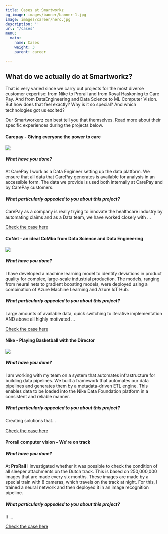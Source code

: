 ```yaml
---
title: Cases at Smartworkz
bg_image: images/banner/banner-1.jpg
image: images/career/hero.jpg
description: ''
url: "/cases"
menu:
  main:
    name: Cases
    weight: 3
    parent: career

---
```

## What do we actually do at Smartworkz?

That is very varied since we carry out projects for the most diverse customer expertise: from Nike to Prorail and from Royal Haskoning to Care Pay. And from DataEngineering and Data Science to ML Computer Vision. But how does that feel exactly? Why is it so special? And which technologies got us excited?

Our Smartworkerz can best tell you that themselves. Read more about their specific experiences during the projects below.

#### Carepay - Giving everyone the power to care

![](https://dataworkz.nl/images/34166dd3-5097-4e82-9f9c-75f2f939077b.png)

##### What have you done?

At CarePay I work as a Data Engineer setting up the data platform. We ensure that all data that CarePay generates is available for analysis in an accessible form. The data we provide is used both internally at CarePay and by CarePay customers.

##### What particularly appealed to you about this project?

CarePay as a company is really trying to innovate the healthcare industry by automating claims and as a Data team, we have worked closely with …

[Check the case here](https://hugo-smartworkz.netlify.app/cases/carepay-giving-everyone-the-power-to-care/)

#### CoNet - an ideal CoMbo from Data Science and Data Engineering

![](https://dataworkz.nl/images/32a6a1cc-144f-4574-a2e1-a5c37a48c80c.png)

##### What have you done?

I have developed a machine learning model to identify deviations in product quality for complex, large-scale industrial production. The models, ranging from neural nets to gradient boosting models, were deployed using a combination of Azure Machine Learning and Azure IoT Hub.

##### What particularly appealed to you about this project?

Large amounts of available data, quick switching to iterative implementation AND above all highly motivated …

[Check the case here](https://hugo-smartworkz.netlify.app/cases/conet-een-ideale-combo-uit-data-science-en-data-engineering/)

#### Nike - Playing Basketball with the Director

![](https://dataworkz.nl/images/depositphotos_130066530_l-2015.jpg)

##### What have you done?

I am working with my team on a system that automates infrastructure for building data pipelines. We built a framework that automates our data pipelines and generates them by a metadata-driven ETL engine. This enables data to be loaded into the Nike Data Foundation platform in a consistent and reliable manner.

##### What particularly appealed to you about this project?

Creating solutions that…

[Check the case here](https://hugo-smartworkz.netlify.app/cases/nike/)

#### Prorail computer vision – We're on track

##### What have you done?

At **ProRail** I investigated whether it was possible to check the condition of all sleeper attachments on the Dutch track. This is based on 250,000,000 images that are made every six months. These images are made by a special train with 8 cameras, which travels on the track at night. For this, I trained a neural network and then deployed it in an image recognition pipeline.

##### What particularly appealed to you about this project?

It …

[Check the case here](https://hugo-smartworkz.netlify.app/cases/prorail/)